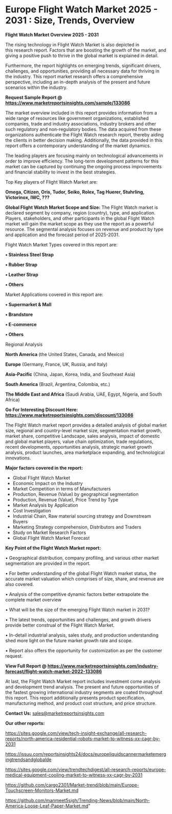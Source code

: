  # Europe Flight Watch Market 2025 - 2031 : Size, Trends, Overview

<Strong> Flight Watch Market Overview 2025 - 2031</strong>

The rising technology in Flight Watch Market is also depicted in this research report. Factors that are boosting the growth of the market, and giving a positive push to thrive in the global market is explained in detail.

Furthermore, the report highlights on emerging trends, significant drivers, challenges, and opportunities, providing all necessary data for thriving in the industry. This report market research offers a comprehensive perspective, including an in-depth analysis of the present and future scenarios within the industry.

<strong>Request Sample Report @ <a href=https://www.marketreportsinsights.com/sample/133086>https://www.marketreportsinsights.com/sample/133086</a></strong>

The market overview included in this report provides information from a wide range of resources like government organizations, established companies, trade and industry associations, industry brokers and other such regulatory and non-regulatory bodies. The data acquired from these organizations authenticate the Flight Watch research report, thereby aiding the clients in better decision making. Additionally, the data provided in this report offers a contemporary understanding of the market dynamics.

The leading players are focusing mainly on technological advancements in order to improve efficiency. The long-term development patterns for this market can be captured by continuing the ongoing process improvements and financial stability to invest in the best strategies.

Top Key players of Flight Watch Market are:

<strong>Omega, Citizen, Oris, Tudor, Seiko, Rolex, Tag Huerer, Stuhrling, Victorinox, IWC, ???</strong>

<strong><b>Global Flight Watch Market Scope and Size:</b></strong>
The Flight Watch market is declared segment by company, region (country), type, and application. Players, stakeholders, and other participants in the global Flight Watch market will gain the market scope as they use the report as a powerful resource. The segmental analysis focuses on revenue and product by type and application and the forecast period of 2025-2031.

Flight Watch Market Types covered in this report are:

<strong>• Stainless Steel Strap

• Rubber Strap

• Leather Strap

• Others</strong>

Market Applications covered in this report are:

<strong>• Supermarket & Mall

• Brandstore

• E-commerce

• Others</strong> 

Regional Analysis

<strong>North America</strong> (the United States, Canada, and Mexico)

<strong>Europe</strong> (Germany, France, UK, Russia, and Italy)

<strong>Asia-Pacific</strong> (China, Japan, Korea, India, and Southeast Asia)

<strong>South America</strong> (Brazil, Argentina, Colombia, etc.)

<strong>The Middle East and Africa</strong> (Saudi Arabia, UAE, Egypt, Nigeria, and South Africa)

<strong>Go For Interesting Discount Here: <a href=https://www.marketreportsinsights.com/discount/133086>https://www.marketreportsinsights.com/discount/133086</a></strong>

The Flight Watch market report provides a detailed analysis of global market size, regional and country-level market size, segmentation market growth, market share, competitive Landscape, sales analysis, impact of domestic and global market players, value chain optimization, trade regulations, recent developments, opportunities analysis, strategic market growth analysis, product launches, area marketplace expanding, and technological innovations.

<strong><b>Major factors covered in the report:</b></strong>
<ul>
  <li>Global Flight Watch Market </li>
  <li>Economic Impact on the Industry</li>
  <li>Market Competition in terms of Manufacturers</li>
  <li>Production, Revenue (Value) by geographical segmentation</li>
  <li>Production, Revenue (Value), Price Trend by Type</li>
  <li>Market Analysis by Application</li>
  <li>Cost Investigation</li>
  <li>Industrial Chain, Raw material sourcing strategy and Downstream Buyers</li>
  <li>Marketing Strategy comprehension, Distributors and Traders</li>
  <li>Study on Market Research Factors</li>
  <li>Global Flight Watch Market Forecast</li>
</ul>

<strong><b>Key Point of the Flight Watch Market report:</b></strong>

• Geographical distribution, company profiling, and various other market segmentation are provided in the report.

• For better understanding of the global Flight Watch market status, the accurate market valuation which comprises of size, share, and revenue are also covered.

• Analysis of the competitive dynamic factors better extrapolate the complete market overview

• What will be the size of the emerging Flight Watch market in 2031?

• The latest trends, opportunities and challenges, and growth drivers provide better construal of the Flight Watch Market.

• In-detail industrial analysis, sales study, and production understanding shed more light on the future market growth rate and scope.

• Report also offers the opportunity for customization as per the customer request.

<strong><b>View Full Report @ <a href=https://www.marketreportsinsights.com/industry-forecast/flight-watch-market-2022-133086>https://www.marketreportsinsights.com/industry-forecast/flight-watch-market-2022-133086</a></b></strong>


At last, the Flight Watch Market report includes investment come analysis and development trend analysis. The present and future opportunities of the fastest growing international industry segments are coated throughout this report. This report additionally presents product specification, manufacturing method, and product cost structure, and price structure.

<strong>Contact Us:</strong>
sales@marketreportsinsights.com

<strong>Our other reports:</strong>

<a href=https://sites.google.com/view/tech-insight-exchange/all-research-reports/north-america-residential-robots-market-to-witness-xx-cagr-by-2031>https://sites.google.com/view/tech-insight-exchange/all-research-reports/north-america-residential-robots-market-to-witness-xx-cagr-by-2031</a>

<a href=https://issuu.com/reportsinsights24/docs/europeliquidscannermarketemergingtrendsandglobalde>https://issuu.com/reportsinsights24/docs/europeliquidscannermarketemergingtrendsandglobalde</a>

<a href=https://sites.google.com/view/trendtechdigest/all-research-reports/europe-medical-equipment-cooling-market-to-witness-xx-cagr-by-2031>https://sites.google.com/view/trendtechdigest/all-research-reports/europe-medical-equipment-cooling-market-to-witness-xx-cagr-by-2031</a>

<a href=https://github.com/cargo2301/Market-trend/blob/main/Europe-Touchscreen-Monitors-Market.md>https://github.com/cargo2301/Market-trend/blob/main/Europe-Touchscreen-Monitors-Market.md</a>

<a href=https://github.com/manmeet5sigh/Trending-News/blob/main/North-America-Loose-Leaf-Paper-Market.md>https://github.com/manmeet5sigh/Trending-News/blob/main/North-America-Loose-Leaf-Paper-Market.md</a>"
